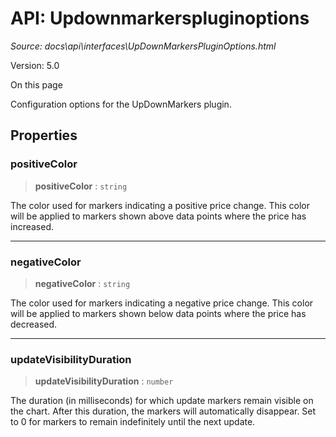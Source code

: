 # API: Updownmarkerspluginoptions

*Source: docs\api\interfaces\UpDownMarkersPluginOptions.html*

Version: 5.0

On this page

Configuration options for the UpDownMarkers plugin.

## Properties[​](UpDownMarkersPluginOptions.html#properties "Direct link to Properties")

### positiveColor[​](UpDownMarkersPluginOptions.html#positivecolor "Direct link to positiveColor")

> **positiveColor** : `string`

The color used for markers indicating a positive price change. This color will be applied to markers shown above data points where the price has increased.

* * *

### negativeColor[​](UpDownMarkersPluginOptions.html#negativecolor "Direct link to negativeColor")

> **negativeColor** : `string`

The color used for markers indicating a negative price change. This color will be applied to markers shown below data points where the price has decreased.

* * *

### updateVisibilityDuration[​](UpDownMarkersPluginOptions.html#updatevisibilityduration "Direct link to updateVisibilityDuration")

> **updateVisibilityDuration** : `number`

The duration (in milliseconds) for which update markers remain visible on the chart. After this duration, the markers will automatically disappear. Set to 0 for markers to remain indefinitely until the next update.
